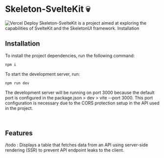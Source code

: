 # Skeleton-SvelteKit 💀
<img src="https://deploy-badge.vercel.app/vercel/reactions-demo" alt="Vercel Deploy"></img>
Skeleton-SvelteKit is a project aimed at exploring the capabilities of SvelteKit and the SkeletonUI framework.
Installation

## Installation

To install the project dependencies, run the following command:

```bash
npm i
```

To start the development server, run:

```bash
npm run dev
```

The development server will be running on port 3000 because the default port is configured in the package.json > dev > vite --port 3000. This port configuration is necessary due to the CORS protection setup in the API used in the project.

<br>

## Features

/todo : Displays a table that fetches data from an API using server-side rendering (SSR) to prevent API endpoint leaks to the client.

